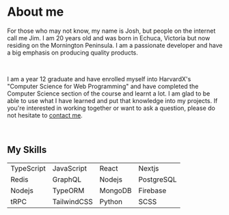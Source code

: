 # About me

For those who may not know, my name is Josh, but people on the internet call me Jim. I am 20 years old and was born in Echuca, Victoria but now residing on the Mornington Peninsula. I am a passionate developer and have a big emphasis on producing quality products.

&nbsp;
&nbsp;

I am a year 12 graduate and have enrolled myself into HarvardX's "Computer Science for Web Programming" and have completed the Computer Science section of the course and learnt a lot. I am glad to be able to use what I have learned and put that knowledge into my projects. If you're interested in working together or want to ask a question, please do not hesitate to [contact me](https://joshhyde.me/contact).

&nbsp;
&nbsp;

## My Skills

|            |             |         |            |
| ---------- | ----------- | ------- | ---------- |
| TypeScript | JavaScript  | React   | Nextjs     |
| Redis      | GraphQL     | Nodejs  | PostgreSQL |
| Nodejs     | TypeORM     | MongoDB | Firebase   |
| tRPC       | TailwindCSS | Python  | SCSS       |
